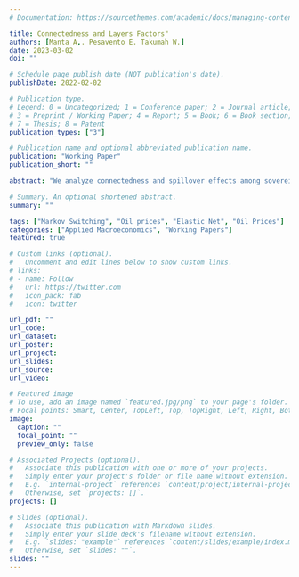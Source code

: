 ```yaml
---
# Documentation: https://sourcethemes.com/academic/docs/managing-content/

title: Connectedness and Layers Factors"
authors: [Manta A,. Pesavento E. Takumah W.]
date: 2023-03-02
doi: ""

# Schedule page publish date (NOT publication's date).
publishDate: 2022-02-02

# Publication type.
# Legend: 0 = Uncategorized; 1 = Conference paper; 2 = Journal article;
# 3 = Preprint / Working Paper; 4 = Report; 5 = Book; 6 = Book section;
# 7 = Thesis; 8 = Patent
publication_types: ["3"]

# Publication name and optional abbreviated publication name.
publication: "Working Paper"
publication_short: ""

abstract: "We analyze connectedness and spillover effects among sovereigns, financial and non-financial institutions over time. By allowing for the presence of common and layer factors we can study the different effects of shocks to the entire network of firms, and shocks that are specific to a sector. Using the “named factor” normalization, it is even possible to study how connectedness responds over time to different types of shocks.  "

# Summary. An optional shortened abstract.
summary: ""

tags: ["Markov Switching", "Oil prices", "Elastic Net", "Oil Prices"]
categories: ["Applied Macroeconomics", "Working Papers"]
featured: true

# Custom links (optional).
#   Uncomment and edit lines below to show custom links.
# links:
# - name: Follow
#   url: https://twitter.com
#   icon_pack: fab
#   icon: twitter

url_pdf: ""
url_code:
url_dataset:
url_poster:
url_project:
url_slides:
url_source:
url_video:

# Featured image
# To use, add an image named `featured.jpg/png` to your page's folder. 
# Focal points: Smart, Center, TopLeft, Top, TopRight, Left, Right, BottomLeft, Bottom, BottomRight.
image:
  caption: ""
  focal_point: ""
  preview_only: false

# Associated Projects (optional).
#   Associate this publication with one or more of your projects.
#   Simply enter your project's folder or file name without extension.
#   E.g. `internal-project` references `content/project/internal-project/index.md`.
#   Otherwise, set `projects: []`.
projects: []

# Slides (optional).
#   Associate this publication with Markdown slides.
#   Simply enter your slide deck's filename without extension.
#   E.g. `slides: "example"` references `content/slides/example/index.md`.
#   Otherwise, set `slides: ""`.
slides: ""
---
```



